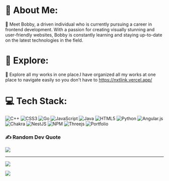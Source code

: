 # 💫 About Me:
🔭 Meet Bobby, a driven individual who is currently pursuing a career in frontend development. With a passion for creating visually stunning and user-friendly websites, Bobby is constantly learning and staying up-to-date on the latest technologies in the field.

# 🧭 Explore:
🔭 Explore all my works in one place.I have organized all my works at one place to navigate easily so you don't have to
https://nxtlink.vercel.app/

# 💻 Tech Stack:
![C++](https://img.shields.io/badge/c++-%2300599C.svg?style=for-the-badge&logo=c%2B%2B&logoColor=white) ![CSS3](https://img.shields.io/badge/css3-%231572B6.svg?style=for-the-badge&logo=css3&logoColor=white) ![Go](https://img.shields.io/badge/go-%2300ADD8.svg?style=for-the-badge&logo=go&logoColor=white) ![JavaScript](https://img.shields.io/badge/javascript-%23323330.svg?style=for-the-badge&logo=javascript&logoColor=%23F7DF1E) ![Java](https://img.shields.io/badge/java-%23ED8B00.svg?style=for-the-badge&logo=java&logoColor=white) ![HTML5](https://img.shields.io/badge/html5-%23E34F26.svg?style=for-the-badge&logo=html5&logoColor=white) ![Python](https://img.shields.io/badge/python-3670A0?style=for-the-badge&logo=python&logoColor=ffdd54) ![Angular.js](https://img.shields.io/badge/angular.js-%23E23237.svg?style=for-the-badge&logo=angularjs&logoColor=white) ![Chakra](https://img.shields.io/badge/chakra-%234ED1C5.svg?style=for-the-badge&logo=chakraui&logoColor=white) ![NestJS](https://img.shields.io/badge/nestjs-%23E0234E.svg?style=for-the-badge&logo=nestjs&logoColor=white) ![NPM](https://img.shields.io/badge/NPM-%23000000.svg?style=for-the-badge&logo=npm&logoColor=white) ![Threejs](https://img.shields.io/badge/threejs-black?style=for-the-badge&logo=three.js&logoColor=white) ![Portfolio](https://img.shields.io/badge/Portfolio-%23000000.svg?style=for-the-badge&logo=firefox&logoColor=#FF7139)

### ✍️ Random Dev Quote
![](https://quotes-github-readme.vercel.app/api?type=horizontal&theme=radical)

---

[![](https://visitcount.itsvg.in/api?id=CodeWizarz&label=Profile%20Views&color=12&icon=8&pretty=false)](https://visitcount.itsvg.in)

<a href="https://visitcount.itsvg.in">
  <img src="https://visitcount.itsvg.in/api?id=CodeWizarz&label=Profile%20Views&color=12&icon=8&pretty=false" />
</a>

<!-- Proudly created with GPRM ( https://gprm.itsvg.in ) -->
